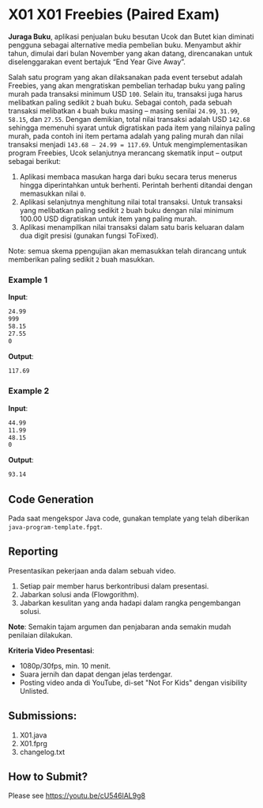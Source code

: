 # X01 X01 Freebies (Paired Exam)

**Juraga Buku**, aplikasi penjualan buku besutan Ucok dan Butet kian diminati pengguna sebagai alternative media pembelian buku. Menyambut akhir tahun, dimulai dari bulan November yang akan datang, direncanakan untuk diselenggarakan event bertajuk “End Year Give Away”.

Salah satu program yang akan dilaksanakan pada event tersebut adalah Freebies, yang akan mengratiskan pembelian terhadap buku yang paling murah pada transaksi minimum USD ```100```. Selain itu, transaksi juga harus melibatkan paling sedikit ```2``` buah buku. Sebagai contoh, pada sebuah transaksi melibatkan ```4``` buah buku masing – masing senilai ```24.99```, ```31.99```, ```58.15```, dan ```27.55```. Dengan demikian, total nilai transaksi adalah USD ```142.68``` sehingga memenuhi syarat untuk digratiskan pada item yang nilainya paling murah, pada contoh ini item pertama adalah yang paling murah dan nilai transaksi menjadi ```143.68 – 24.99 = 117.69```.
Untuk mengimplementasikan program Freebies, Ucok selanjutnya merancang skematik input – output sebagai berikut:
1. Aplikasi membaca masukan harga dari buku secara terus menerus hingga diperintahkan untuk berhenti. Perintah berhenti ditandai dengan memasukkan nilai ```0```.
2. Aplikasi selanjutnya menghitung nilai total transaksi. Untuk transaksi yang melibatkan paling sedikit ```2``` buah buku dengan nilai minimum 100.00 USD digratiskan untuk item yang paling murah.
3. Aplikasi menampilkan nilai transaksi dalam satu baris keluaran dalam dua digit presisi (gunakan fungsi ToFixed).

Note: semua skema ppengujian akan memasukkan telah dirancang untuk memberikan paling sedikit ```2``` buah masukkan.

### Example 1

**Input**:
```bash
24.99
999
58.15
27.55
0

```

**Output**:
```bash
117.69

```

### Example 2

**Input**:
```bash
44.99
11.99
48.15
0

```

**Output**:
```bash
93.14

```

## Code Generation

Pada saat mengekspor Java code, gunakan template yang telah diberikan ```java-program-template.fpgt```.

## Reporting

Presentasikan pekerjaan anda dalam sebuah video.
1. Setiap pair member harus berkontribusi dalam presentasi.
2. Jabarkan solusi anda (Flowgorithm).
3. Jabarkan kesulitan yang anda hadapi dalam rangka pengembangan solusi.

**Note**: Semakin tajam argumen dan penjabaran anda semakin mudah penilaian dilakukan.

**Kriteria Video Presentasi**:
+ 1080p/30fps, min. 10 menit.
+ Suara jernih dan dapat dengan jelas terdengar.
+ Posting video anda di YouTube, di-set "Not For Kids" dengan visibility Unlisted.

## Submissions:

1. X01.java
2. X01.fprg
3. changelog.txt

## How to Submit?

Please see https://youtu.be/cU546lAL9g8